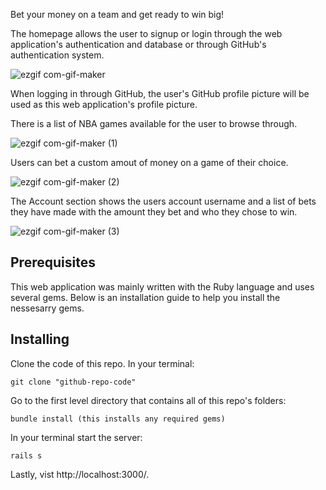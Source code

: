 Bet your money on a team and get ready to win big!

The homepage allows the user to signup or login through the web application's authentication and database or through GitHub's authentication system.

![ezgif com-gif-maker](https://user-images.githubusercontent.com/74021683/134063295-f9ddc751-c29b-48ea-9cba-1e7139be6a6d.gif)


When logging in through GitHub, the user's GitHub profile picture will be used as this web application's profile picture.



There is a list of NBA games available for the user to browse through.

![ezgif com-gif-maker (1)](https://user-images.githubusercontent.com/74021683/134064477-33fa15dd-ecf8-4d30-9764-1d35beba22d7.gif)


Users can bet a custom amout of money on a game of their choice.

![ezgif com-gif-maker (2)](https://user-images.githubusercontent.com/74021683/134064946-6347e313-38c4-4424-a744-926385c55343.gif)

The Account section shows the users account username and a list of bets they have made with the amount they bet and who they chose to win.

![ezgif com-gif-maker (3)](https://user-images.githubusercontent.com/74021683/134065048-d1d1a0a2-8a0a-4e81-be76-50f828bde6db.gif)


<h2>Prerequisites</h2>
This web application was mainly written with the Ruby language and uses several gems. Below is an installation guide to help you install the nessesarry gems.



<h2>Installing</h2>

Clone the code of this repo. In your terminal:

<code>git clone "github-repo-code"</code>

Go to the first level directory that contains all of this repo's folders:

<code>bundle install (this installs any required gems)</code>

In your terminal start the server: 

<code>rails s</code>

Lastly, vist http://localhost:3000/. 

